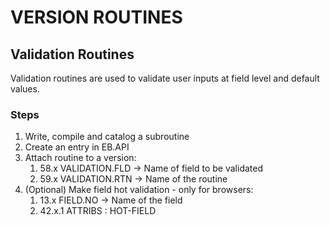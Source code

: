 # VERSION ROUTINES

## Validation Routines

Validation routines are used to validate user inputs at field level and default values.

### Steps
1. Write, compile and catalog a subroutine
2. Create an entry in EB.API
3. Attach routine to a version:
   1. 58.x VALIDATION.FLD -> Name of field to be validated
   2. 59.x VALIDATION.RTN -> Name of the routine
4. (Optional) Make field hot validation - only for browsers:
   1. 13.x FIELD.NO -> Name of the field
   2. 42.x.1 ATTRIBS : HOT-FIELD